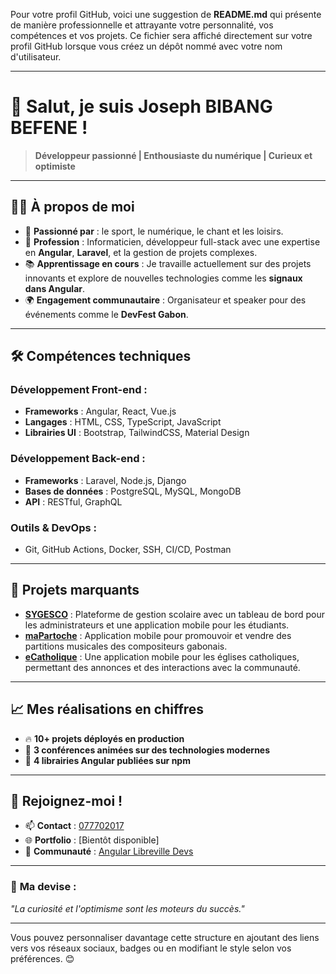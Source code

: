 Pour votre profil GitHub, voici une suggestion de **README.md** qui présente de manière professionnelle et attrayante votre personnalité, vos compétences et vos projets. Ce fichier sera affiché directement sur votre profil GitHub lorsque vous créez un dépôt nommé avec votre nom d'utilisateur.

---

# 👋 **Salut, je suis Joseph BIBANG BEFENE !**  

> **Développeur passionné | Enthousiaste du numérique | Curieux et optimiste**

---

## 🧑‍💻 **À propos de moi**  
- 🌟 **Passionné par** : le sport, le numérique, le chant et les loisirs.  
- 💼 **Profession** : Informaticien, développeur full-stack avec une expertise en **Angular**, **Laravel**, et la gestion de projets complexes.  
- 📚 **Apprentissage en cours** : Je travaille actuellement sur des projets innovants et explore de nouvelles technologies comme les **signaux dans Angular**.  
- 🌍 **Engagement communautaire** : Organisateur et speaker pour des événements comme le **DevFest Gabon**.

---

## 🛠️ **Compétences techniques**  

### **Développement Front-end :**
- **Frameworks** : Angular, React, Vue.js  
- **Langages** : HTML, CSS, TypeScript, JavaScript  
- **Librairies UI** : Bootstrap, TailwindCSS, Material Design  

### **Développement Back-end :**
- **Frameworks** : Laravel, Node.js, Django  
- **Bases de données** : PostgreSQL, MySQL, MongoDB  
- **API** : RESTful, GraphQL  

### **Outils & DevOps :**
- Git, GitHub Actions, Docker, SSH, CI/CD, Postman  

---

## 🚀 **Projets marquants**  
- **[SYGESCO](https://sygesco.ga)** : Plateforme de gestion scolaire avec un tableau de bord pour les administrateurs et une application mobile pour les étudiants.  
- **[maPartoche](https://ma-partoche.ga)** : Application mobile pour promouvoir et vendre des partitions musicales des compositeurs gabonais.  
- **[eCatholique](https://e-catholique.ga)** : Une application mobile pour les églises catholiques, permettant des annonces et des interactions avec la communauté.  

---

## 📈 **Mes réalisations en chiffres**  
- 🔥 **10+ projets déployés en production**  
- 🎤 **3 conférences animées sur des technologies modernes**  
- 📜 **4 librairies Angular publiées sur npm**  

---

## 🤝 **Rejoignez-moi !**  
- 📫 **Contact** : [077702017](tel:+24077702017)  
- 🌐 **Portfolio** : [Bientôt disponible]  
- 💬 **Communauté** : [Angular Libreville Devs](https://chat.whatsapp.com/XXXXXX)  

---

### 🎯 **Ma devise :**  
_"La curiosité et l'optimisme sont les moteurs du succès."_  

---

Vous pouvez personnaliser davantage cette structure en ajoutant des liens vers vos réseaux sociaux, badges ou en modifiant le style selon vos préférences. 😊
